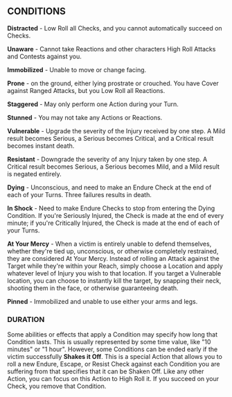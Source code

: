 ## CONDITIONS

**Distracted** - Low Roll all Checks, and you cannot automatically succeed on Checks.

**Unaware** - Cannot take Reactions and other characters High Roll Attacks and Contests against you.

**Immobilized** - Unable to move or change facing.

**Prone** - on the ground, either lying prostrate or crouched. You have Cover against Ranged Attacks, but you Low Roll all Reactions.

**Staggered** - May only perform one Action during your Turn.

**Stunned** - You may not take any Actions or Reactions.

**Vulnerable** - Upgrade the severity of the Injury received by one step. A Mild result becomes Serious, a Serious becomes Critical, and a Critical result becomes instant death.

**Resistant** - Downgrade the severity of any Injury taken by one step. A Critical result becomes Serious, a Serious becomes Mild, and a Mild result is negated entirely.

**Dying** - Unconscious, and need to make an Endure Check at the end of each of your Turns. Three failures results in death.

**In Shock** - Need to make Endure Checks to stop from entering the Dying Condition. If you're Seriously Injured, the Check is made at the end of every minute; if you're Critically Injured, the Check is made at the end of each of your Turns.

**At Your Mercy** -  When a victim is entirely unable to defend themselves, whether they're tied up, unconscious, or otherwise completely restrained, they are considered At Your Mercy. Instead of rolling an Attack against the Target while they're within your Reach, simply choose a Location and apply whatever level of Injury you wish to that location. If you target a Vulnerable location, you can choose to instantly kill the target, by snapping their neck, shooting them in the face, or otherwise guaranteeing death.

**Pinned** - Immobilized and unable to use either your arms and legs.

### DURATION

Some abilities or effects that apply a Condition may specify how long that Condition lasts. This is usually represented by some time value, like "10 minutes" or "1 hour". However, some Conditions can be ended early if the victim successfully **Shakes it Off**. This is a special Action that allows you to roll a new Endure, Escape, or Resist Check against each Condition you are suffering from that specifies that it can be Shaken Off. Like any other Action, you can focus on this Action to High Roll it. If you succeed on your Check, you remove that Condition.
